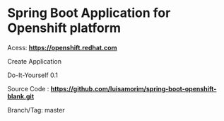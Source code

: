 # Spring Boot Application for Openshift platform

Acess: **https://openshift.redhat.com**

Create Application 

Do-It-Yourself 0.1

Source Code : **https://github.com/luisamorim/spring-boot-openshift-blank.git**

Branch/Tag: master

